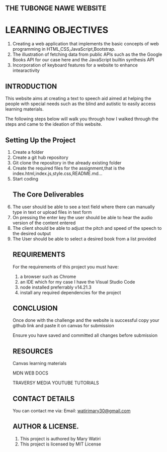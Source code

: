 ## THE TUBONGE NAWE WEBSITE

## <h1>LEARNING OBJECTIVES</h1>
<ol>
<li>Creating a web application that implements the basic concepts of web programming in HTML,CSS,JavaScript,Bootstrap.</li>
<li>The illustration of fetching data from public APIs such as the the Google Books API for our case here and the JavaScript builtin synthesis API</li>
<li>Incorporation of keyboard features for a website to enhance intearactivity</li>
</ol>

## <h2>INTRODUCTION</h2>
<p>This website aims at creating a text to speech aid aimed at helping the people with special needs such as the blind and autistic to easily access learning materials.</p>
<p>The following steps below will walk you through how I walked through the steps and came to the ideation of this website.</p>

## <h2>Setting Up the Project</h2>
<ol>
<li>Create a folder</li>
<li>Create a git hub repository</li>
<li>Git clone the repository in the already existing folder</li>
<li>Create the required files for the assignment,that is the index.html,index.js,style.css,README.md...</li>
<li>Start coding</li>

## <h2>The Core Deliverables</h2>
<li>The user should be able to see a text field where there can manually type in text or upload files in text form </li>
<li>On pressing the enter key the user should be able to hear the audio version of the content entered</li>
<li>The client should be able to adjust the pitch and speed of the speech to the desired output</li>
<li>The User should be able to select a desired book from a list provided</li>

## <h2>REQUIREMENTS</h2>
<p>For the requirements of this project you must have:</p>
<ol>
<li>a browser such as Chrome</li>
<li>an IDE which for my case I have the Visual Studio Code </li>
<li>node installed preferrably v14.21.3</li>
<li>install any required dependencies for the project</li>
</ol>

## <h2>CONCLUSION</h2>
<p>Once done with the challenge and the website is successful copy your github link and paste it on canvas for submission</p>
<p>Ensure you have saved and committed all changes before submission</p>

## <h2>RESOURCES</h2>
<p>Canvas learning materials</p>
<p>MDN WEB DOCS</p>
<p>TRAVERSY MEDIA YOUTUBE TUTORIALS</p>

## <h2>CONTACT DETAILS</h2>
You can contact me via:
Email: watirimary30@gmail.com

## <h2>AUTHOR & LICENSE.</h2>
<ol>
<li>This project is authored by Mary Watiri</li>
<li>This project is licensed by MIT License</li>
<ol>
